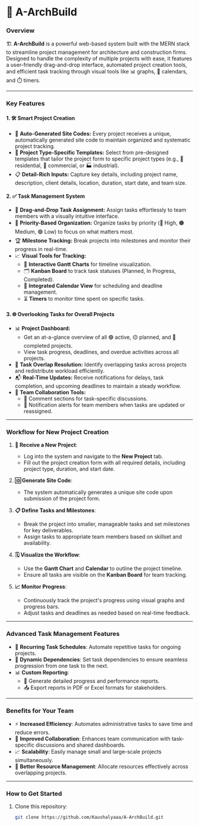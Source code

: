 # 🌟 **A-ArchBuild**  

### **Overview**  
🏗️ **A-ArchBuild** is a powerful web-based system built with the MERN stack to streamline project management for architecture and construction firms. Designed to handle the complexity of multiple projects with ease, it features a user-friendly drag-and-drop interface, automated project creation tools, and efficient task tracking through visual tools like 📊 graphs, 📅 calendars, and ⏱️ timers.  

---

### **Key Features**  
#### **1. 🛠️ Smart Project Creation**  
- 🔢 **Auto-Generated Site Codes:** Every project receives a unique, automatically generated site code to maintain organized and systematic project tracking.  
- 📝 **Project Type-Specific Templates:** Select from pre-designed templates that tailor the project form to specific project types (e.g., 🏡 residential, 🏢 commercial, or 🏭 industrial).  
- 📋 **Detail-Rich Inputs:** Capture key details, including project name, description, client details, location, duration, start date, and team size.  

#### **2. ✅ Task Management System**  
- 🎯 **Drag-and-Drop Task Assignment:** Assign tasks effortlessly to team members with a visually intuitive interface.  
- 📌 **Priority-Based Organization:** Organize tasks by priority (🔴 High, 🟠 Medium, 🟢 Low) to focus on what matters most.  
- 🏆 **Milestone Tracking:** Break projects into milestones and monitor their progress in real-time.  
- 📈 **Visual Tools for Tracking:**  
  - 📅 **Interactive Gantt Charts** for timeline visualization.  
  - 🗂️ **Kanban Board** to track task statuses (Planned, In Progress, Completed).  
  - 📆 **Integrated Calendar View** for scheduling and deadline management.  
  - ⏳ **Timers** to monitor time spent on specific tasks.  

#### **3. 🌐 Overlooking Tasks for Overall Projects**  
- 📊 **Project Dashboard:**  
  - Get an at-a-glance overview of all 🟢 active, 🟡 planned, and 🔴 completed projects.  
  - View task progress, deadlines, and overdue activities across all projects.  
- 🔄 **Task Overlap Resolution:** Identify overlapping tasks across projects and redistribute workload efficiently.  
- 📬 **Real-Time Updates:** Receive notifications for delays, task completion, and upcoming deadlines to maintain a steady workflow.  
- 🤝 **Team Collaboration Tools:**  
  - 💬 Comment sections for task-specific discussions.  
  - 📢 Notification alerts for team members when tasks are updated or reassigned.  

---

### **Workflow for New Project Creation**  
1. **📂 Receive a New Project**:  
   - Log into the system and navigate to the **New Project** tab.  
   - Fill out the project creation form with all required details, including project type, duration, and start date.  

2. **🆔 Generate Site Code**:  
   - The system automatically generates a unique site code upon submission of the project form.  

3. **📋 Define Tasks and Milestones**:  
   - Break the project into smaller, manageable tasks and set milestones for key deliverables.  
   - Assign tasks to appropriate team members based on skillset and availability.  

4. **🗓️ Visualize the Workflow**:  
   - Use the **Gantt Chart** and **Calendar** to outline the project timeline.  
   - Ensure all tasks are visible on the **Kanban Board** for team tracking.  

5. **📈 Monitor Progress**:  
   - Continuously track the project's progress using visual graphs and progress bars.  
   - Adjust tasks and deadlines as needed based on real-time feedback.  

---

### **Advanced Task Management Features**  
- 🔄 **Recurring Task Schedules**: Automate repetitive tasks for ongoing projects.  
- 🔗 **Dynamic Dependencies**: Set task dependencies to ensure seamless progression from one task to the next.  
- 📊 **Custom Reporting**:  
  - 📝 Generate detailed progress and performance reports.  
  - 📤 Export reports in PDF or Excel formats for stakeholders.  

---

### **Benefits for Your Team**  
- ⚡ **Increased Efficiency**: Automates administrative tasks to save time and reduce errors.  
- 🤝 **Improved Collaboration**: Enhances team communication with task-specific discussions and shared dashboards.  
- 📈 **Scalability**: Easily manage small and large-scale projects simultaneously.  
- 🎯 **Better Resource Management**: Allocate resources effectively across overlapping projects.  

---

### **How to Get Started**  
1. Clone this repository:  
   ```bash  
   git clone https://github.com/Kaushalyaaa/A-ArchBuild.git  

